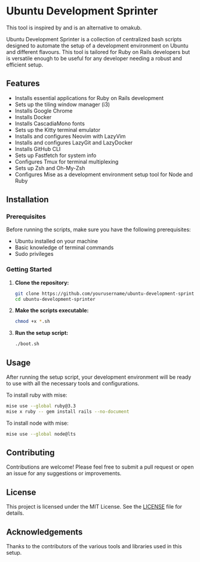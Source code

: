 # Ubuntu Development Sprinter

This tool is inspired by and is an alternative to omakub.

Ubuntu Development Sprinter is a collection of centralized bash scripts designed to automate the setup of a development environment on Ubuntu and different flavours. This tool is tailored for Ruby on Rails developers but is versatile enough to be useful for any developer needing a robust and efficient setup.

## Features

- Installs essential applications for Ruby on Rails development
- Sets up the tiling window manager (i3)
- Installs Google Chrome
- Installs Docker
- Installs CascadiaMono fonts
- Sets up the Kitty terminal emulator
- Installs and configures Neovim with LazyVim
- Installs and configures LazyGit and LazyDocker
- Installs GitHub CLI
- Sets up Fastfetch for system info
- Configures Tmux for terminal multiplexing
- Sets up Zsh and Oh-My-Zsh
- Configures Mise as a development environment setup tool for Node and Ruby

## Installation

### Prerequisites

Before running the scripts, make sure you have the following prerequisites:

- Ubuntu installed on your machine
- Basic knowledge of terminal commands
- Sudo privileges

### Getting Started

1. **Clone the repository:**

    ```sh
    git clone https://github.com/yourusername/ubuntu-development-sprinter.git
    cd ubuntu-development-sprinter
    ```

2. **Make the scripts executable:**

    ```sh
    chmod +x *.sh
    ```

3. **Run the setup script:**

    ```sh
    ./boot.sh
    ```

## Usage

After running the setup script, your development environment will be ready to use with all the necessary tools and configurations.

To install ruby with mise:
```sh
mise use --global ruby@3.3
mise x ruby -- gem install rails --no-document
```

To install node with mise:
```sh
mise use --global node@lts
```

## Contributing

Contributions are welcome! Please feel free to submit a pull request or open an issue for any suggestions or improvements.

## License

This project is licensed under the MIT License. See the [LICENSE](https://opensource.org/license/MIT) file for details.

## Acknowledgements

Thanks to the contributors of the various tools and libraries used in this setup.
